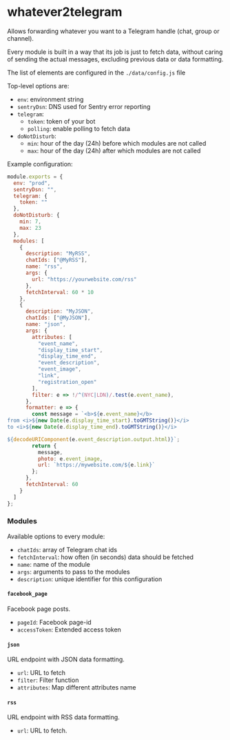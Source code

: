 # whatever2telegram

Allows forwarding whatever you want to a Telegram handle (chat, group or channel).

Every module is built in a way that its job is just to fetch data, without caring of sending the actual messages, excluding previous data or data formatting.

The list of elements are configured in the `./data/config.js` file

Top-level options are:

- `env`: environment string
- `sentryDsn`: DNS used for Sentry error reporting
- `telegram`:
  - `token`: token of your bot
  - `polling`: enable polling to fetch data
- `doNotDisturb`:
  - `min`: hour of the day (24h) before which modules are not called
  - `max`: hour of the day (24h) after which modules are not called
 
 
Example configuration:

```js
module.exports = {
  env: "prod",
  sentryDsn: "",
  telegram: {
    token: ""
  },
  doNotDisturb: {
    min: 7,
    max: 23
  },
  modules: [
    {
      description: "MyRSS",
      chatIds: ["@MyRSS"],
      name: "rss",
      args: {
        url: "https://yourwebsite.com/rss"
      },
      fetchInterval: 60 * 10
    },
    {
      description: "MyJSON",
      chatIds: ["@MyJSON"],
      name: "json",
      args: {
        attributes: [
          "event_name",
          "display_time_start",
          "display_time_end",
          "event_description",
          "event_image",
          "link",
          "registration_open"
        ],
        filter: e => !/^(NYC|LDN)/.test(e.event_name),
      },
      formatter: e => {
        const message = `<b>${e.event_name}</b>
from <i>${new Date(e.display_time_start).toGMTString()}</i>
to <i>${new Date(e.display_time_end).toGMTString()}</i>

${decodeURIComponent(e.event_description.output.html)}`;
        return {
          message,
          photo: e.event_image,
          url: `https://mywebsite.com/${e.link}`
        };
      },
      fetchInterval: 60
    }
  ]
};

```

### Modules

Available options to every module:

- `chatIds`: array of Telegram chat ids
- `fetchInterval`: how often (in seconds) data should be fetched
- `name`: name of the module
- `args`: arguments to pass to the modules
- `description`: unique identifier for this configuration

#### `facebook_page`

Facebook page posts.

- `pageId`: Facebook page-id
- `accessToken`: Extended access token

#### `json`

URL endpoint with JSON data formatting.

- `url`: URL to fetch
- `filter`: Filter function
- `attributes`: Map different attributes name

#### `rss`

URL endpoint with RSS data formatting.

- `url`: URL to fetch.
